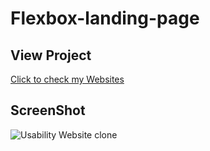 # Flexbox-landing-page

## View Project
<a href="https://muhammadbilal254.github.io/Flexbox-landing-page/">Click to check my Websites</a>

## ScreenShot
![Usability Website clone](https://user-images.githubusercontent.com/80221112/221901121-c7e8592e-39fb-47c4-9ab4-b1d668a2d680.png)
